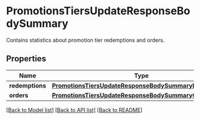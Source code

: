 # PromotionsTiersUpdateResponseBodySummary

Contains statistics about promotion tier redemptions and orders.

## Properties

Name | Type | Description | Notes
------------ | ------------- | ------------- | -------------
**redemptions** | [**PromotionsTiersUpdateResponseBodySummaryRedemptions**](PromotionsTiersUpdateResponseBodySummaryRedemptions.md) |  | [optional] 
**orders** | [**PromotionsTiersUpdateResponseBodySummaryOrders**](PromotionsTiersUpdateResponseBodySummaryOrders.md) |  | [optional] 

[[Back to Model list]](../README.md#documentation-for-models) [[Back to API list]](../README.md#documentation-for-api-endpoints) [[Back to README]](../README.md)


